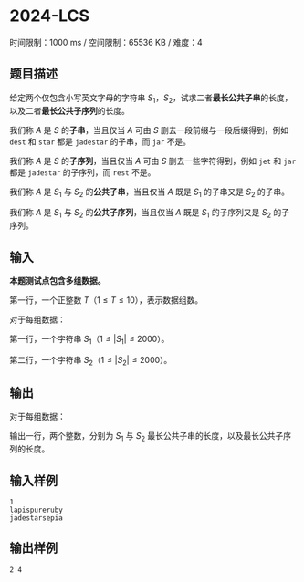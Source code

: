 # 2024-LCS

时间限制：1000 ms / 空间限制：65536 KB / 难度：4

## 题目描述

给定两个仅包含小写英文字母的字符串 $S_1$，$S_2$，试求二者**最长公共子串**的长度，以及二者**最长公共子序列**的长度。

我们称 $A$ 是 $S$ 的**子串**，当且仅当 $A$ 可由 $S$ 删去一段前缀与一段后缀得到，例如 `dest` 和 `star` 都是 `jadestar` 的子串，而 `jar` 不是。

我们称 $A$ 是 $S$ 的**子序列**，当且仅当 $A$ 可由 $S$ 删去一些字符得到，例如 `jet` 和 `jar` 都是 `jadestar` 的子序列，而 `rest` 不是。

我们称 $A$ 是 $S_1$ 与 $S_2$ 的**公共子串**，当且仅当 $A$ 既是 $S_1$ 的子串又是 $S_2$ 的子串。

我们称 $A$ 是 $S_1$ 与 $S_2$ 的**公共子序列**，当且仅当 $A$ 既是 $S_1$ 的子序列又是 $S_2$ 的子序列。

## 输入

**本题测试点包含多组数据。**

第一行，一个正整数 $T$（$1\leq T\leq 10$），表示数据组数。

对于每组数据：

第一行，一个字符串 $S_1$（$1\leq |S_1|\leq 2000$）。

第二行，一个字符串 $S_2$（$1\leq |S_2|\leq 2000$）。

## 输出

对于每组数据：

输出一行，两个整数，分别为 $S_1$ 与 $S_2$ 最长公共子串的长度，以及最长公共子序列的长度。

## 输入样例

    1
    lapispureruby
    jadestarsepia

## 输出样例

    2 4
